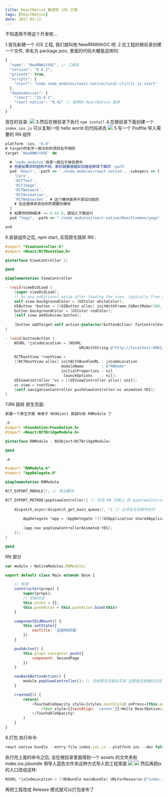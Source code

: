 ```yaml
---
title: ReactNative 集成到 iOS 工程
tags: [ReactNative]
date: 2017-03-12
---
```


不知道用不用这个开发呢...<!--more-->

1.首先新建一个 iOS 工程, 我们就叫他 NewRNWithOC 吧.
2.在工程的根目录创建一个文件, 命名为 package.json, 里面的代码大概是这样的:
```js
{
  "name": "NewRNWithOC", // 工程名
  "version": "0.0.1",
  "private": true,
  "scripts": {
    "start": "node node_modules/react-native/local-cli/cli.js start"
  },
  "dependencies": {
    "react": "15.4.1",
    "react-native": "0.42" // 使用的 ReactNative 版本
  }
}
```
现在的目录:
![](/img/IMG-RN-RELEASE/packagedir.png)
3.然后在根目录下执行 `npm install`
4.在根目录下面创建一个 `index.ios.js` 可以复制一份 hello world 的代码进去
![](/img/IMG-RN-RELEASE/indexdir.png)
5.写一个 Podfile 导入需要的 RN 组件
```js
platform :ios, '8.0'
# target的名字一般与你的项目名字相同
target 'NewRNWithOC' do

  # 'node_modules'目录一般位于根目录中
  # 但是如果你的结构不同，那你就要根据实际路径修改下面的`:path`
  pod 'React', :path => './node_modules/react-native', :subspecs => [
    'Core',
    'RCTText',
    'RCTImage',
    'RCTNetwork',
    'RCTAnimation',
    'RCTWebSocket', # 这个模块是用于调试功能的
    # 在这里继续添加你所需要的模块
  ]
  # 如果你的RN版本 >= 0.42.0，请加入下面这行
  pod "Yoga", :path => "./node_modules/react-native/ReactCommon/yoga"

end

```
6.安装组件之后, npm start, 实现原生跳转 RN :
```mm
#import "ViewController.h"
#import <React/RCTRootView.h>

@interface ViewController ()

@end

@implementation ViewController

- (void)viewDidLoad {
    [super viewDidLoad];
    // Do any additional setup after loading the view, typically from a nib.
    self.view.backgroundColor = [UIColor whiteColor];
    UIButton *button = [[UIButton alloc] initWithFrame:CGRectMake(100, 100, 100, 100)];
    button.backgroundColor = [UIColor redColor];
    [self.view addSubview:button];
    
    [button addTarget:self action:@selector(buttonAction) forControlEvents:UIControlEventTouchUpInside];
}

- (void)buttonAction {
    NSURL *jsCodeLocation = [NSURL
                                 URLWithString:@"http://localhost:8081/index.ios.bundle?platform=ios"];
    
    RCTRootView *rootView =
    [[RCTRootView alloc] initWithBundleURL : jsCodeLocation
                         moduleName        : @"RNHome"
                         initialProperties : nil
                          launchOptions    : nil];
    UIViewController *vc = [[UIViewController alloc] init];
    vc.view = rootView;
    [self.navigationController pushViewController:vc animated:YES];
}
```
7.RN 跳转 原生页面:
```mm
新建一个原生页面 继承于 NSObject 我就叫他 RNModule 了

.h
#import <Foundation/Foundation.h>
#import <React/RCTBridgeModule.h>

@interface RNModule : NSObject<RCTBridgeModule>

@end

.m

#import "RNModule.h"
#import "AppDelegate.h"

@implementation RNModule

RCT_EXPORT_MODULE(); // 导出模块

RCT_EXPORT_METHOD(popViewController){ // 实现 RN 页面上 的 popViewController 方法 由原生来执行 达到返回原生页面的目的
    
    dispatch_async(dispatch_get_main_queue(), ^{ // 必须在主线程中执行
        
        AppDelegate *app = (AppDelegate *)[[UIApplication sharedApplication] delegate];
        
        [app.nav popViewControllerAnimated:YES];
    });
}

@end

```
RN 部分
```js
var module = NativeModules.RNModule;

export default class Main extends Base {

    // 构造
    constructor(props) {
        super(props);
        // 初始状态
        this.state = {};
        this.pushActon = this.pushActon.bind(this)
    }

    componentDidMount() {
        this.setState({
            navTitle: '这是RN页面'
        })
    }

    pushActon() {
        this.props.navigator.push({
            component: SecondPage
        })
    }

    navBackButtonAction() {
        module.popViewController(); // 交给原生页面去实现 这里是无参数的方法 可根据需求自己加参数上去
    }

    createUI() {
        return(
            <TouchableOpacity style={styles.mainStyle} onPress={this.pushActon}>
                <Text style={{textAlign: 'center'}}>Hello ReactNative</Text>
            </TouchableOpacity>
        )
    }
}
```
8.打包
执行命令:
```js
react-native bundle --entry-file index.ios.js --platform ios --dev false --bundle-output ./index.ios.jsbundle --assets-dest ./
```
执行完上面的命令之后, 会在根目录里面得到一个 assets 的文件夹和 index.ios.jsbundle
用导入蓝色文件夹这种方式导入到工程里面
![](/img/IMG-RN-RELEASE/importRnmodule.png)
![](/img/IMG-RN-RELEASE/moduledir.png)
然后再把js的入口改成这样:
```mm
NSURL *jsCodeLocation = [[NSBundle mainBundle] URLForResource:@"index.ios" withExtension:@"jsbundle"];
```
再把工程改成 Release 模式就可以打包发布了

